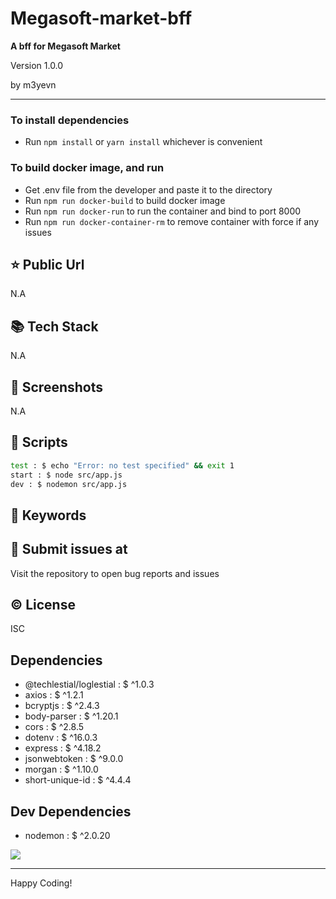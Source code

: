 # Megasoft-market-bff

**A bff for Megasoft Market**

<p>Version 1.0.0</p>
<p>by m3yevn</p>

<hr/>

### To install dependencies
- Run `npm install` or `yarn install` whichever is convenient

### To build docker image, and run

- Get .env file from the developer and paste it to the directory
- Run `npm run docker-build` to build docker image
- Run `npm run docker-run` to run the container and bind to port 8000
- Run `npm run docker-container-rm` to remove container with force if any issues

## ⭐ Public Url

N.A

## 📚 Tech Stack

N.A

## 📸 Screenshots

N.A

## 📜 Scripts

```sh
test : $ echo "Error: no test specified" && exit 1
start : $ node src/app.js
dev : $ nodemon src/app.js

```

## 🔑 Keywords

## 👾 Submit issues at

Visit the repository to open bug reports and issues

## ©️ License

ISC

## Dependencies

- @techlestial/loglestial : $ ^1.0.3
- axios : $ ^1.2.1
- bcryptjs : $ ^2.4.3
- body-parser : $ ^1.20.1
- cors : $ ^2.8.5
- dotenv : $ ^16.0.3
- express : $ ^4.18.2
- jsonwebtoken : $ ^9.0.0
- morgan : $ ^1.10.0
- short-unique-id : $ ^4.4.4

## Dev Dependencies

- nodemon : $ ^2.0.20

<img src="https://cdn.dribbble.com/users/2401141/screenshots/5487982/developers-gif-showcase.gif"/>

<hr/>
Happy Coding!
